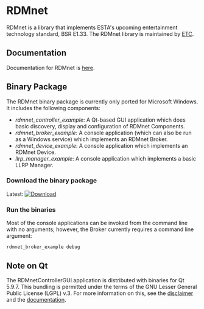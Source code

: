# RDMnet

RDMnet is a library that implements ESTA's upcoming entertainment technology
standard, BSR E1.33. The RDMnet library is maintained by
[ETC](http://www.etcconnect.com).

## Documentation

Documentation for RDMnet is <a href="docs/index.html">here</a>.

## Binary Package

The RDMnet binary package is currently only ported for Microsoft Windows. It
includes the following components:
* *rdmnet_controller_example*: A Qt-based GUI application which does basic
  discovery, display and configuration of RDMnet Components.
* *rdmnet_broker_example*: A console application (which can also be run as a
  Windows service) which implements an RDMnet Broker.
* *rdmnet_device_example*: A console application which implements an RDMnet
  Device.
* *llrp_manager_example*: A console application which implements a basic LLRP
   Manager.

### Download the binary package

Latest: [ ![Download](https://api.bintray.com/packages/etclabs/rdmnet_bin/latest/images/download.svg) ](https://bintray.com/etclabs/rdmnet_bin/latest/_latestVersion)

### Run the binaries

Most of the console applications can be invoked from the command line with no
arguments; however, the Broker currently requires a command line argument:
```
rdmnet_broker_example debug
```

## Note on Qt

The RDMnetControllerGUI application is distributed with binaries for Qt 5.9.7.
This bundling is permitted under the terms of the GNU Lesser General Public
License (LGPL) v.3. For more information on this, see the
[disclaimer](https://github.com/ETCLabs/RDMnet/blob/master/ThirdPartySoftware.txt)
and the <a href="docs/index.html">documentation</a>.
